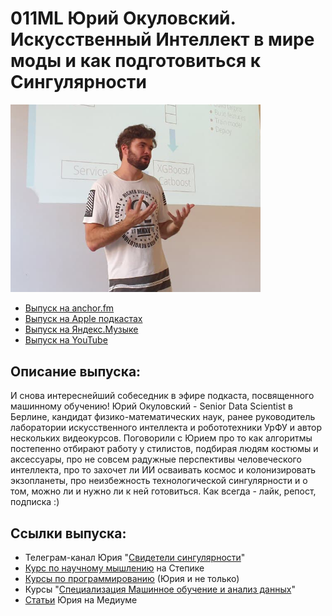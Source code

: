 # 011ML Юрий Окуловский. Искусственный Интеллект в мире моды и как подготовиться к Сингулярности

<img src="foto/Okulovskiy.png" width="400"/>

- [Выпуск на anchor.fm](https://anchor.fm/kmsrus/episodes/011-ML-emd8qf)
- [Выпуск на Apple подкастах](https://podcasts.apple.com/ru/podcast/machine-learning-podcast/id1495052772?l=en&i=1000498420602)
- [Выпуск на Яндекс.Музыке](https://music.yandex.ru/album/9781458/track/73579048)
- [Выпуск на YouTube](https://youtu.be/6zNg6P7ABew)

## Описание выпуска:

И снова интереснейший собеседник в эфире подкаста, посвященного машинному обучению! Юрий Окуловский - Senior Data Scientist в Берлине, кандидат физико-математических наук, ранее руководитель лаборатории искусственного интеллекта и робототехники УрФУ и автор нескольких видеокурсов. Поговорили с Юрием про то как алгоритмы постепенно отбирают работу у стилистов, подбирая людям костюмы и аксессуары, про не совсем радужные перспективы человеческого интеллекта, про то захочет ли ИИ осваивать космос и колонизировать экзопланеты, про неизбежность технологической сингулярности и о том, можно ли и нужно ли к ней готовиться. Как всегда - лайк, репост, подписка :)

## Ссылки выпуска:

- Телеграм-канал Юрия "[Свидетели сингулярности](https://t.me/witnessesofsingularity)"
- [Курс по научному мышлению](https://stepik.org/course/578/syllabus) на Степике 
- [Курсы по программированию](https://ulearn.me/) (Юрия и не только)
- Курсы "[Специализация Машинное обучение и анализ данных](https://www.coursera.org/specializations/machine-learning-data-analysis)"
- [Статьи](https://witness-of-singularity.medium.com/) Юрия на Медиуме
